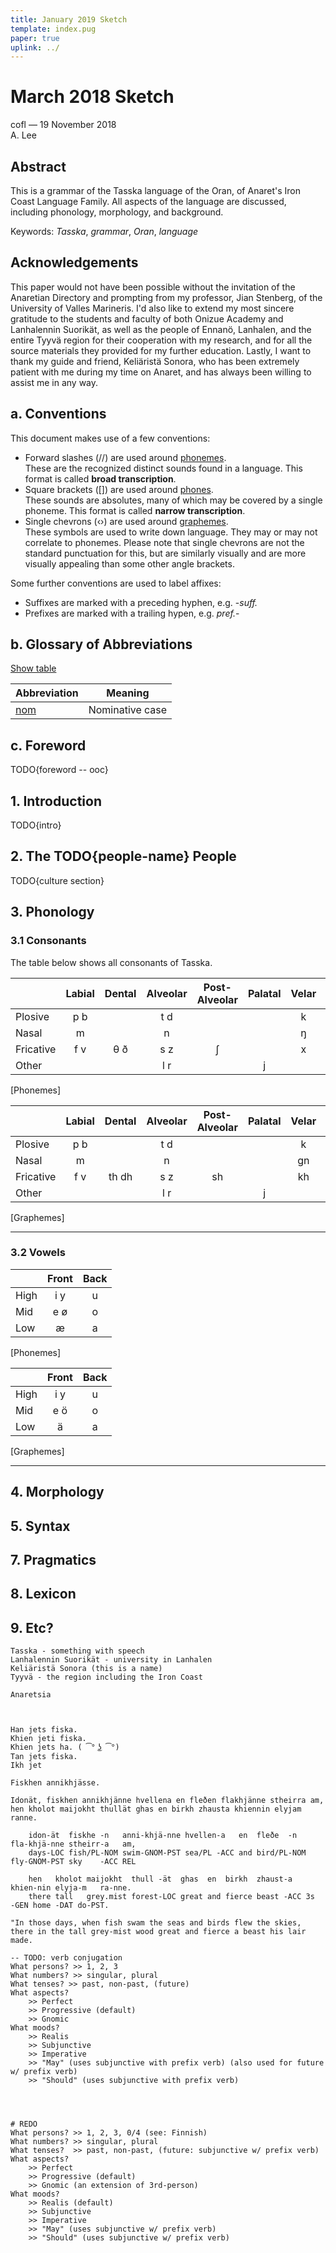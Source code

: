 ```yaml
---
title: January 2019 Sketch
template: index.pug
paper: true
uplink: ../
---
```


# March 2018 Sketch
<!--{#top.center}-->
<div class="center small italic">cofl &mdash; 19 November 2018</div>
<div class="author">A. Lee</div>

## Abstract
<div class="content">

This is a grammar of the Tasska language of the Oran, of Anaret's Iron Coast Language Family. All aspects of the language are discussed, including phonology, morphology, and background.

Keywords: *Tasska*, *grammar*, *Oran*, *language*

## Acknowledgements
This paper would not have been possible without the invitation of the Anaretian Directory and prompting from my professor, Jian Stenberg, of the University of Valles Marineris. I'd also like to extend my most sincere gratitude to the students and faculty of both Onizue Academy and Lanhalennin Suorikät, as well as the people of Ennanö, Lanhalen, and the entire Tyyvä region for their cooperation with my research, and for all the source materials they provided for my further education. Lastly, I want to thank my guide and friend, Keliäristä Sonora, who has been extremely patient with me during my time on Anaret, and has always been willing to assist me in any way.

</div>

## a. Conventions

This document makes use of a few conventions:

- Forward slashes (//) are used around [phonemes](http://en.wikipedia.org/wiki/Phoneme).  
  These are the recognized distinct sounds found in a language. This format is called __broad transcription__.
- Square brackets ([]) are used around [phones](http://en.wikipedia.org/wiki/Phone_(linguistics)).   
  These sounds are absolutes, many of which may be covered by a single phoneme. This format is called __narrow transcription__.
- Single chevrons (&lsaquo;&rsaquo;) are used around [graphemes](http://en.wikipedia.org/wiki/Grapheme).  
  These symbols are used to write down language. They may or may not correlate to phonemes. Please note that single chevrons are not the standard punctuation for this, but are similarly visually and are more visually appealing than some other angle brackets.

Some further conventions are used to label affixes:

 - Suffixes are marked with a preceding hyphen, e.g. -*suff.*
 - Prefixes are marked with a trailing hypen, e.g. *pref.*-

## b. Glossary of Abbreviations
[Show table](javascript:ShowTable(this))

| Abbreviation                                       | Meaning                                    |
|----------------------------------------------------|--------------------------------------------|
|[nom](https://en.wikipedia.org/wiki/Nominative_case)|Nominative case                             |
<!--{table:#abbreviation-table.left-headers.hidden}-->

<script type="text/javascript">
    function ShowTable(element)
    {
        document.getElementById('abbreviation-table').remove('hidden');
    }

</script>

<!-- markdown links -->
[wiki_nom]: https://en.wikipedia.org/wiki/Nominative_case

## c. Foreword
TODO{foreword -- ooc}

<div class="content">

## 1. Introduction
TODO{intro}

## 2. The TODO{people-name} People
TODO{culture section}

## 3. Phonology
### 3.1 Consonants
The table below shows all consonants of Tasska.

<div class="flex-parent">
<div class="flex-child">

|         |Labial| Dental         | Alveolar            | Post-Alveolar  |Palatal|Velar|Glottal|
|---------|:----:|:--------------:|:-------------------:|:--------------:|:-----:|:---:|:-----:|
|Plosive  | p b  |<!--{.hidden}-->|t d<!--{colspan=3}-->|<!--{.hidden}-->|       | k   |       |
|Nasal    | m    |<!--{.hidden}-->| n <!--{colspan=2}-->|<!--{.hidden}-->|       | ŋ   |        |
|Fricative| f v  | θ ð            |s z                  | ʃ              |       | x   | h     |
|Other    |      |<!--{.hidden}-->|l r<!--{colspan=2}-->|<!--{.hidden}-->| j     |     |       |
[Phonemes]
<!--{table:.tb-center.row-headers}-->
</div>
<div class="flex-child">

|         |Labial| Dental         | Alveolar            | Post-Alveolar  |Palatal|Velar|Glottal|
|---------|:----:|:--------------:|:-------------------:|:--------------:|:-----:|:---:|:-----:|
|Plosive  | p b  |<!--{.hidden}-->|t d<!--{colspan=3}-->|<!--{.hidden}-->|       | k   |       |
|Nasal    | m    |<!--{.hidden}-->| n <!--{colspan=2}-->|<!--{.hidden}-->|       | gn  |       |
|Fricative| f v  | th dh          |s z                  | sh             |       | kh  | h     |
|Other    |      |<!--{.hidden}-->|l r<!--{colspan=2}-->|<!--{.hidden}-->| j     |     |       |
[Graphemes]
<!--{table:.tb-center.row-headers}-->
</div>
</div>

---

### 3.2 Vowels
<div class="flex-parent">
<div class="flex-child">

|        |Front|Back|
|--------|:---:|:--:|
|High    | i y | u  |
|Mid     | e ø | o  |
|Low     | æ   | a  |
[Phonemes]
<!--{table:.tb-center.row-headers}-->
</div>
<div class="flex-child">

|         |Front|Back|
|---------|:---:|:--:|
|High     | i y | u  |
|Mid      | e ö | o  |
|Low      | ä   | a  |
[Graphemes]
<!--{table:.tb-center.row-headers}-->
</div>
</div>

---

## 4. Morphology
## 5. Syntax
## 7. Pragmatics
## 8. Lexicon
## 9. Etc?

<div class="scratchpad">

```
Tasska - something with speech
Lanhalennin Suorikät - university in Lanhalen
Keliäristä Sonora (this is a name)
Tyyvä - the region including the Iron Coast

Anaretsia



Han jets fiska.
Khien jeti fiska.
Khien jets ha. ( ͡° ͜ʖ ͡°)
Tan jets fiska.
Ikh jet

Fiskhen annikhjässe.

Idonät, fiskhen annikhjänne hvellena en fleðen flakhjänne stheirra am, hen kholot maijokht thullät ghas en birkh zhausta khiennin elyjam ranne.

    idon-ät  fiskhe -n   anni-khjä-nne hvellen-a   en  fleðe  -n   fla-khjä-nne stheirr-a   am, 
    days-LOC fish/PL-NOM swim-GNOM-PST sea/PL -ACC and bird/PL-NOM fly-GNOM-PST sky    -ACC REL

    hen   kholot maijokht  thull -ät  ghas  en  birkh  zhaust-a   khien-nin elyja-m   ra-nne.
    there tall   grey.mist forest-LOC great and fierce beast -ACC 3s   -GEN home -DAT do-PST.

"In those days, when fish swam the seas and birds flew the skies, there in the tall grey-mist wood great and fierce a beast his lair made.

-- TODO: verb conjugation
What persons? >> 1, 2, 3
What numbers? >> singular, plural
What tenses? >> past, non-past, (future)
What aspects?
    >> Perfect
    >> Progressive (default)
    >> Gnomic
What moods?
    >> Realis
    >> Subjunctive
    >> Imperative
    >> "May" (uses subjunctive with prefix verb) (also used for future w/ prefix verb)
    >> "Should" (uses subjunctive with prefix verb)




# REDO
What persons? >> 1, 2, 3, 0/4 (see: Finnish)
What numbers? >> singular, plural
What tenses?  >> past, non-past, (future: subjunctive w/ prefix verb)
What aspects?
    >> Perfect
    >> Progressive (default)
    >> Gnomic (an extension of 3rd-person)
What moods?
    >> Realis (default)
    >> Subjunctive
    >> Imperative
    >> "May" (uses subjunctive w/ prefix verb)
    >> "Should" (uses subjunctive w/ prefix verb)













```
</div>